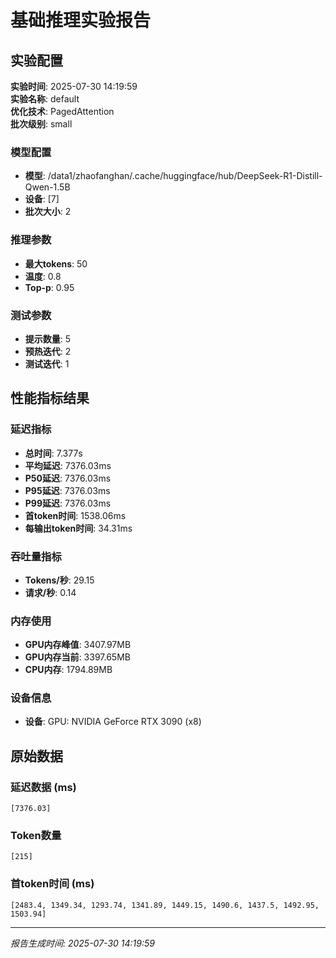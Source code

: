 # 基础推理实验报告

## 实验配置
**实验时间**: 2025-07-30 14:19:59  
**实验名称**: default  
**优化技术**: PagedAttention  
**批次级别**: small  

### 模型配置
- **模型**: /data1/zhaofanghan/.cache/huggingface/hub/DeepSeek-R1-Distill-Qwen-1.5B
- **设备**: [7]
- **批次大小**: 2

### 推理参数
- **最大tokens**: 50
- **温度**: 0.8
- **Top-p**: 0.95

### 测试参数
- **提示数量**: 5
- **预热迭代**: 2
- **测试迭代**: 1

## 性能指标结果

### 延迟指标
- **总时间**: 7.377s
- **平均延迟**: 7376.03ms
- **P50延迟**: 7376.03ms
- **P95延迟**: 7376.03ms
- **P99延迟**: 7376.03ms
- **首token时间**: 1538.06ms
- **每输出token时间**: 34.31ms

### 吞吐量指标
- **Tokens/秒**: 29.15
- **请求/秒**: 0.14

### 内存使用
- **GPU内存峰值**: 3407.97MB
- **GPU内存当前**: 3397.65MB
- **CPU内存**: 1794.89MB

### 设备信息
- **设备**: GPU: NVIDIA GeForce RTX 3090 (x8)

## 原始数据

### 延迟数据 (ms)
```
[7376.03]
```

### Token数量
```
[215]
```

### 首token时间 (ms)
```
[2483.4, 1349.34, 1293.74, 1341.89, 1449.15, 1490.6, 1437.5, 1492.95, 1503.94]
```

---
*报告生成时间: 2025-07-30 14:19:59*
